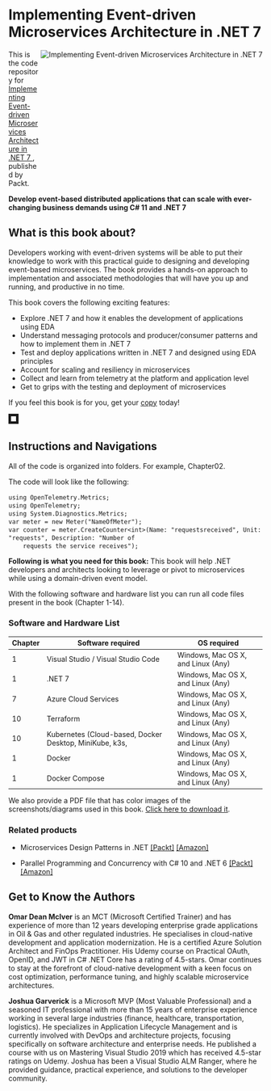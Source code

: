 # Implementing Event-driven Microservices Architecture in .NET 7 

<a href="https://www.packtpub.com/product/implementing-event-driven-microservices-architecture-in-net-7/9781803232782?utm_source=github&utm_medium=repository&utm_campaign="><img src="https://static.packt-cdn.com/products/9781803232782/cover/smaller" alt="Implementing Event-driven Microservices Architecture in .NET 7 " height="256px" align="right"></a>

This is the code repository for [Implementing Event-driven Microservices Architecture in .NET 7 ](https://www.packtpub.com/product/implementing-event-driven-microservices-architecture-in-net-7/9781803232782?utm_source=github&utm_medium=repository&utm_campaign=), published by Packt.

**Develop event-based distributed applications that can scale with ever-changing business demands using C# 11 and .NET 7**

## What is this book about?
Developers working with event-driven systems will be able to put their knowledge to work with this practical guide to designing and developing event-based microservices. The book provides a hands-on approach to implementation and associated methodologies that will have you up and running, and productive in no time.

This book covers the following exciting features:
* Explore .NET 7 and how it enables the development of applications using EDA
* Understand messaging protocols and producer/consumer patterns and how to implement them in .NET 7
* Test and deploy applications written in .NET 7 and designed using EDA principles
* Account for scaling and resiliency in microservices
* Collect and learn from telemetry at the platform and application level
* Get to grips with the testing and deployment of microservices

If you feel this book is for you, get your [copy](https://www.amazon.com/dp/1803232781) today!

<a href="https://www.packtpub.com/?utm_source=github&utm_medium=banner&utm_campaign=GitHubBanner"><img src="https://raw.githubusercontent.com/PacktPublishing/GitHub/master/GitHub.png" 
alt="https://www.packtpub.com/" border="5" /></a>

## Instructions and Navigations
All of the code is organized into folders. For example, Chapter02.

The code will look like the following:
```
using OpenTelemetry.Metrics;
using OpenTelemetry;
using System.Diagnostics.Metrics;
var meter = new Meter("NameOfMeter");
var counter = meter.CreateCounter<int>(Name: "requestsreceived", Unit: "requests", Description: "Number of
    requests the service receives");
```

**Following is what you need for this book:**
This book will help .NET developers and architects looking to leverage or pivot to microservices while using a domain-driven event model.

With the following software and hardware list you can run all code files present in the book (Chapter 1-14).
### Software and Hardware List
| Chapter | Software required | OS required |
| -------- | ------------------------------------ | ----------------------------------- |
| 1 | Visual Studio / Visual Studio Code | Windows, Mac OS X, and Linux (Any) |
| 1 | .NET 7 | Windows, Mac OS X, and Linux (Any) |
| 7 | Azure Cloud Services | Windows, Mac OS X, and Linux (Any) |
| 10 | Terraform | Windows, Mac OS X, and Linux (Any) |
| 10 | Kubernetes (Cloud-based, Docker Desktop, MiniKube, k3s, | Windows, Mac OS X, and Linux (Any) |
| 1 | Docker | Windows, Mac OS X, and Linux (Any) |
| 1 | Docker Compose | Windows, Mac OS X, and Linux (Any) |

We also provide a PDF file that has color images of the screenshots/diagrams used in this book. [Click here to download it](https://packt.link/C9mhU).

### Related products
* Microservices Design Patterns in .NET  [[Packt]](https://www.packtpub.com/product/microservices-design-patterns-in-net/9781804610305?utm_source=github&utm_medium=repository&utm_campaign=) [[Amazon]](https://www.amazon.com/dp/1804610305)

* Parallel Programming and Concurrency with C# 10 and .NET 6  [[Packt]](https://www.packtpub.com/product/parallel-programming-and-concurrency-with-c-10-and-net-6/9781803243672?_ga=2.153142456.1287344892.1663686483-846744100.1661956291&utm_source=github&utm_medium=repository&utm_campaign=) [[Amazon]](https://www.amazon.com/dp/1803243678)



## Get to Know the Authors
**Omar Dean McIver**
is an MCT (Microsoft Certified Trainer) and has experience of more than 12 years developing enterprise grade applications in Oil & Gas and other regulated industries. He specialises in cloud-native development and application modernization. He is a certified Azure Solution Architect and FinOps Practitioner. His Udemy course on Practical OAuth, OpenID, and JWT in C# .NET Core has a rating of 4.5-stars. Omar continues to stay at the forefront of cloud-native development with a keen focus on cost optimization, performance tuning, and highly scalable microservice architectures.

**Joshua Garverick**
is a Microsoft MVP (Most Valuable Professional) and a seasoned IT professional with more than 15 years of enterprise experience working in several large industries (finance, healthcare, transportation, logistics). He specializes in Application Lifecycle Management and is currently involved with DevOps and architecture projects, focusing specifically on software architecture and enterprise needs. He published a course with us on Mastering Visual Studio 2019 which has received 4.5-star ratings on Udemy. Joshua has been a Visual Studio ALM Ranger, where he provided guidance, practical experience, and solutions to the developer community.




